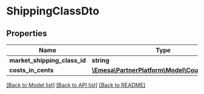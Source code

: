 # ShippingClassDto

## Properties
Name | Type | Description | Notes
------------ | ------------- | ------------- | -------------
**market_shipping_class_id** | **string** |  | 
**costs_in_cents** | [**\Emesa\PartnerPlatform\Model\CountryCostDto**](CountryCostDto.md) |  | 

[[Back to Model list]](../../README.md#documentation-for-models) [[Back to API list]](../../README.md#documentation-for-api-endpoints) [[Back to README]](../../README.md)

